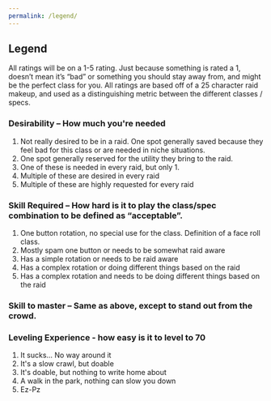 ```yaml
---
permalink: /legend/
---
```


## Legend
All ratings will be on a 1-5 rating.  Just because something is rated a 1, doesn’t mean it’s “bad” or something you should stay away from, and might be the perfect class for you.  All ratings are based off of a 25 character raid makeup, and used as a distinguishing metric between the different classes / specs.

### Desirability – How much you're needed
  1.	Not really desired to be in a raid.  One spot generally saved because they feel bad for this class or are needed in niche situations.
  2.	One spot generally reserved for the utility they bring to the raid.
  3.	One of these is needed in every raid, but only 1.
  4.	Multiple of these are desired in every raid
  5.	Multiple of these are highly requested for every raid
### Skill Required – How hard is it to play the class/spec combination to be defined as “acceptable”. 
  1.	One button rotation, no special use for the class.  Definition of a face roll class.
  2.	Mostly spam one button or needs to be somewhat raid aware
  3.	Has a simple rotation or needs to be raid aware
  4.	Has a complex rotation or doing different things based on the raid
  5.	Has a complex rotation and needs to be doing different things based on the raid
###	Skill to master – Same as above, except to stand out from the crowd.
### Leveling Experience - how easy is it to level to 70
  1. It sucks... No way around it
  2. It's a slow crawl, but doable
  3. It's doable, but nothing to write home about
  4. A walk in the park, nothing can slow you down
  5. Ez-Pz